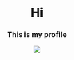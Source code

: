<h1 align="center">Hi</h1>
<h3 align="center">This is my profile</h3>
<div align="center">
<img src="https://github-readme-stats.vercel.app/api?username=wilwe21&count_private=true&show_icons=true&include_all_commits=true&theme=radical" />
</div>
